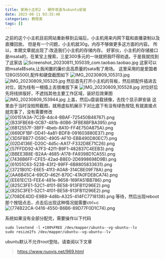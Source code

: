 ```yaml
---
title: 家用小主机2 - 硬件改造与ubuntu安装
date: 2023-08-11 03:35:40
categories: 教程类
tags: []
---
```

之前的这个小主机目前网站重新移到云端后，小主机用来内网下载和直播录制以及直播回放。
但是有一个问题，小主机就30g，内存不够做更多这方面的内容。
所以，本期文章就出现了:改造我们小主机的存储内存。
好家伙，小主机的存储接口是msata的，在某宝上搜索，三星300多元的一块就把我吓得劝退。于是我就找到了这家店
![Screenshot_20230811_105039_com.taobao.taobao.jpg][1]
这家可以把msata转sata,让我闲置的廉价且高质量的sata有了用场。
这里采用的是爱国者128G(S500),配件和硬盘截图如下
![IMG_20230809_105313.jpg][2]
![IMG_20230809_105325.jpg][3]
然后首先打开小主机的背板，然后把配件插进去对位，因为线有一根插上去很难拔下来
![IMG_20230809_105528.jpg][4]
对位好后先将线排版好，不遮挡其他主要工作区域，装好后效果图
![IMG_20230809_153944.jpg][5]
上盖，然后u盘装载镜像，去找个显示屏安装
这里由于当时没拍照截图，就用虚拟机展示下对比底下有没有绿色按钮,有就直接点就完事了，没有需要修改
![{00151A3A-7C2B-4dc4-BBAF-725450B48767}.png][6]
![{B33FBE68-0CB7-481b-80B6-3FBE8BFBA395}.png][7]
![{6B12557F-3BFF-4beb-8A10-FF4E750A875A}.png][8]
![{669DF1BF-DD41-4a81-BDF8-091603880E37}.png][9]
![{3D5FBB77-D59C-4905-AF10-EBB490D80EC7}.png][10]
![{02D4136E-D20C-4d5c-AA17-F332D8E71C26}.png][11]
![{57FFDD92-A7F3-42f1-B9F1-482837C4EEB3}.png][12]
![{BBEE3B8E-B2AA-4685-A178-FA9398D1CA55}.png][13]
![{7436B6FF-CFE5-42ad-B8E0-2D6998698D9B}.png][14]
![{61051C63-5238-43f2-99FF-6B8805833631}.png][15]
![{3721B01C-E6E5-41f3-A0A8-314CBE09F78A}.png][16]
![{AA6B45C4-69CD-462f-870C-47A0FDE8CA74}.png][17]
![{EE61EC13-FEE4-481e-9658-169FA51BB786}.png][18]
![{825C3FE1-52C1-4f01-BE58-913FB11296E2}.png][19]
![{825C3FE1-52C1-4f01-BE58-913FB11296E2}.png][20]
![{708DE4DD-E9B9-4d8b-A325-414FC7718138}.png][21]
等待，然后出现reboot那个按钮点击，点击后出现这种情况就需要ctrl+c
![{774B22CA-0416-4550-B6B6-89D77F0D1C74}.png][22]

系统如果没有全部分配完，需要操作以下代码
```shell
sudo lvextend -l +100%FREE /dev/mapper/ubuntu--vg-ubuntu--lv
sudo resize2fs /dev/mapper/ubuntu--vg-ubuntu--lv
```
ubuntu默认不允许root登陆，请查阅以下文章

>https://www.nuoyis.net/969.html


  [1]: https://images.nuoyis.net/blog/typecho/uploads/2023/08/3740030666.jpg
  [2]: https://images.nuoyis.net/blog/typecho/uploads/2023/08/1138999.jpg
  [3]: https://images.nuoyis.net/blog/typecho/uploads/2023/08/2034333085.jpg
  [4]: https://images.nuoyis.net/blog/typecho/uploads/2023/08/2342553711.jpg
  [5]: https://images.nuoyis.net/blog/typecho/uploads/2023/08/2420240448.jpg
  [6]: https://images.nuoyis.net/blog/typecho/uploads/2023/08/2985625782.png
  [7]: https://images.nuoyis.net/blog/typecho/uploads/2023/08/931813565.png
  [8]: https://images.nuoyis.net/blog/typecho/uploads/2023/08/4163279373.png
  [9]: https://images.nuoyis.net/blog/typecho/uploads/2023/08/2010363333.png
  [10]: https://images.nuoyis.net/blog/typecho/uploads/2023/08/877727979.png
  [11]: https://images.nuoyis.net/blog/typecho/uploads/2023/08/53535396.png
  [12]: https://images.nuoyis.net/blog/typecho/uploads/2023/08/1304625918.png
  [13]: https://images.nuoyis.net/blog/typecho/uploads/2023/08/1003239841.png
  [14]: https://images.nuoyis.net/blog/typecho/uploads/2023/08/3209792368.png
  [15]: https://images.nuoyis.net/blog/typecho/uploads/2023/08/496840674.png
  [16]: https://images.nuoyis.net/blog/typecho/uploads/2023/08/3191457542.png
  [17]: https://images.nuoyis.net/blog/typecho/uploads/2023/08/947116754.png
  [18]: https://images.nuoyis.net/blog/typecho/uploads/2023/08/1528954107.png
  [19]: https://images.nuoyis.net/blog/typecho/uploads/2023/08/4127976584.png
  [20]: https://images.nuoyis.net/blog/typecho/uploads/2023/08/3892764151.png
  [21]: https://images.nuoyis.net/blog/typecho/uploads/2023/08/4193026396.png
  [22]: https://images.nuoyis.net/blog/typecho/uploads/2023/08/266839298.png